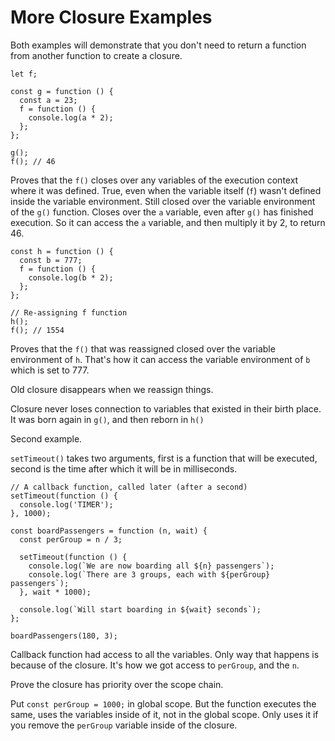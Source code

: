 # More Closure Examples

Both examples will demonstrate that you don't need to return a function from another function to create a closure.

```
let f;

const g = function () {
  const a = 23;
  f = function () {
    console.log(a * 2);
  };
};

g();
f(); // 46
```

Proves that the `f()` closes over any variables of the execution context where it was defined. True, even when the variable itself (`f`) wasn't defined inside the variable environment. Still closed over the variable environment of the `g()` function. Closes over the `a` variable, even after `g()` has finished execution. So it can access the `a` variable, and then multiply it by 2, to return 46.

```
const h = function () {
  const b = 777;
  f = function () {
    console.log(b * 2);
  };
};

// Re-assigning f function
h();
f(); // 1554

```

Proves that the `f()` that was reassigned closed over the variable environment of `h`. That's how it can access the variable environment of `b` which is set to 777.

Old closure disappears when we reassign things.

Closure never loses connection to variables that existed in their birth place.
It was born again in `g()`, and then reborn in `h()`

Second example.

`setTimeout()` takes two arguments, first is a function that will be executed, second is the time after which it will be in milliseconds.

```
// A callback function, called later (after a second)
setTimeout(function () {
  console.log('TIMER');
}, 1000);
```

```
const boardPassengers = function (n, wait) {
  const perGroup = n / 3;

  setTimeout(function () {
    console.log(`We are now boarding all ${n} passengers`);
    console.log(`There are 3 groups, each with ${perGroup} passengers`);
  }, wait * 1000);

  console.log(`Will start boarding in ${wait} seconds`);
};

boardPassengers(180, 3);
```

Callback function had access to all the variables. Only way that happens is because of the closure. It's how we got access to `perGroup`, and the `n`.

Prove the closure has priority over the scope chain.

Put `const perGroup = 1000;` in global scope. But the function executes the same, uses the variables inside of it, not in the global scope. Only uses it if you remove the `perGroup` variable inside of the closure.
